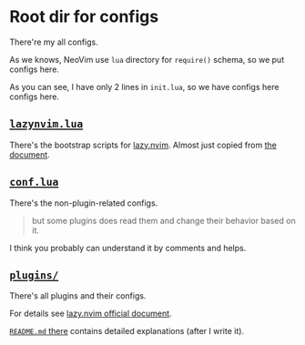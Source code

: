 # Root dir for configs

There're my all configs.

As we knows, NeoVim use `lua` directory for `require()` schema,
so we put configs here.

As you can see, I have only 2 lines in `init.lua`,
so we have configs here configs here.

## [`lazynvim.lua`](lazynvim.lua)

There's the bootstrap scripts for [lazy.nvim](https://github.com/folke/lazy.nvim/).
Almost just copied from [the document](https://lazy.folke.io/installation). 

## [`conf.lua`](conf.lua)

There's the non-plugin-related configs.

> but some plugins does read them and change their behavior
> based on it.

I think you probably can understand it by comments and helps.

## [`plugins/`](plugins) 

There's all plugins and their configs.

For details see [lazy.nvim official document](lazy.folke.io). 

[`README.md` there](plugins/README.md) contains detailed explanations (after I write it).

